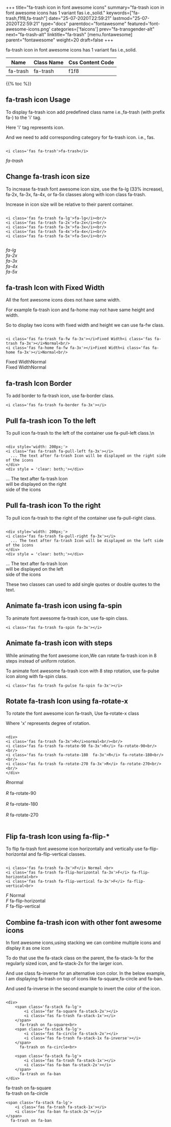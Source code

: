 +++
title="fa-trash icon in font awesome icons"
summary="fa-trash icon in font awesome icons has 1 variant fas i.e.,solid."
keywords=["fa-trash,f1f8,fa-trash"]
date="25-07-2020T22:59:21"
lastmod="25-07-2020T22:59:21"
type="docs"
parentdoc="fontawesome"
featured='font-awesome-icons.png'
categories=['faicons']
prev="fa-transgender-alt"
next="fa-trash-alt"
linktitle="fa-trash"
[menu.fontawesome]
parent="fontawesome"
weight=20
draft=false
+++


fa-trash icon in font awesome icons has 1 variant fas i.e.,solid.

<div class='table-responsive'><table class='table'><thead><tr><th>Name</th><th>Class Name</th><th>Css Content Code</th></tr></thead><tbody><tr><td>fa-trash</td><td>fa-trash</td><td>f1f8</td></tr></tbody></table></div>


{{% toc %}}


## fa-trash icon Usage

To display fa-trash icon add predefined class name i.e.,fa-trash (with prefix fa-) to the 'i' tag.

Here 'i' tag represents icon.

And we need to add corresponding category for fa-trash icon. i.e., fas.


```

<i class='fas fa-trash'>fa-trash</i>
```

<i class='fas fa-trash'>fa-trash</i>




## Change fa-trash icon size
To increase fa-trash font awesome icon size, use the fa-lg (33% increase), fa-2x, fa-3x, fa-4x, or fa-5x classes along with icon class fa-trash.

Increase in icon size will be relative to their parent container. 

```

<i class='fas fa-trash fa-lg'>fa-lg</i><br/>
<i class='fas fa-trash fa-2x'>fa-2x</i><br/>
<i class='fas fa-trash fa-3x'>fa-3x</i><br/>
<i class='fas fa-trash fa-4x'>fa-4x</i><br/>
<i class='fas fa-trash fa-5x'>fa-5x</i><br/>
            
```

<i class='fas fa-trash fa-lg'>fa-lg</i><br/>
<i class='fas fa-trash fa-2x'>fa-2x</i><br/>
<i class='fas fa-trash fa-3x'>fa-3x</i><br/>
<i class='fas fa-trash fa-4x'>fa-4x</i><br/>
<i class='fas fa-trash fa-5x'>fa-5x</i><br/>
            



## fa-trash Icon with Fixed Width 

All the font awesome icons does not have same width.

For example fa-trash icon and fa-home may not have same height and width.

So to display two icons with fixed width and height we can use fa-fw class.


```

<i class='fas fa-trash fa-fw fa-3x'></i>Fixed Width<i class='fas fa-trash fa-3x'></i>Normal<br/>
<i class='fas fa-home fa-fw fa-3x'></i>Fixed Width<i class='fas fa-home fa-3x'></i>Normal<br/>
```

<i class='fas fa-trash fa-fw fa-3x'></i>Fixed Width<i class='fas fa-trash fa-3x'></i>Normal<br/>
<i class='fas fa-home fa-fw fa-3x'></i>Fixed Width<i class='fas fa-home fa-3x'></i>Normal<br/>



## fa-trash Icon Border 

To add border to fa-trash icon, use fa-border class.


```
<i class='fas fa-trash fa-border fa-3x'></i>

```
<i class='fas fa-trash fa-border fa-3x'></i>





## Pull fa-trash icon To the left

To pull icon fa-trash to the left of the container use fa-pull-left class.\n

```

<div style='width: 200px;'>
<i class='fas fa-trash fa-pull-left fa-3x'></i>
  ... The text after fa-trash Icon will be displayed on the right side of the icons
</div>
<div style = 'clear: both;'></div>
```

<div style='width: 200px;'>
<i class='fas fa-trash fa-pull-left fa-3x'></i>
  ... The text after fa-trash Icon will be displayed on the right side of the icons
</div>
<div style = 'clear: both;'></div>




## Pull fa-trash icon To the right
To pull icon fa-trash to the right of the container use fa-pull-right class.

```

<div style='width: 200px;'>
<i class='fas fa-trash fa-pull-right fa-3x'></i>
  ... The text after fa-trash Icon will be displayed on the left side of the icons
</div>
<div style = 'clear: both;'></div>
```

<div style='width: 200px;'>
<i class='fas fa-trash fa-pull-right fa-3x'></i>
  ... The text after fa-trash Icon will be displayed on the left side of the icons
</div>
<div style = 'clear: both;'></div>

These two classes can used to add single quotes or double quotes to the text.


## Animate fa-trash icon using fa-spin
To animate font awesome fa-trash icon, use fa-spin class.

```
<i class='fas fa-trash fa-spin fa-3x'></i>
```
<i class='fas fa-trash fa-spin fa-3x'></i>




## Animate fa-trash icon with steps
While animating the font awesome icon,We can rotate fa-trash icon in 8 steps instead of uniform rotation.

To animate font awesome fa-trash icon with 8 step rotation, use fa-pulse icon along with fa-spin class.


```
<i class='fas fa-trash fa-pulse fa-spin fa-3x'></i>

```
<i class='fas fa-trash fa-pulse fa-spin fa-3x'></i>





## Rotate fa-trash Icon using fa-rotate-x
To rotate the font awesome icon fa-trash, Use fa-rotate-x class

Where 'x' represents degree of rotation.


```

<div>
<i class='fas fa-trash fa-3x'>R</i>normal<br/><br/>
<i class='fas fa-trash fa-rotate-90 fa-3x'>R</i> fa-rotate-90<br/><br/> 
<i class='fas fa-trash fa-rotate-180  fa-3x'>R</i> fa-rotate-180<br/><br/> 
<i class='fas fa-trash fa-rotate-270 fa-3x'>R</i> fa-rotate-270<br/><br/>
</div>
```

<div>
<i class='fas fa-trash fa-3x'>R</i>normal<br/><br/>
<i class='fas fa-trash fa-rotate-90 fa-3x'>R</i> fa-rotate-90<br/><br/> 
<i class='fas fa-trash fa-rotate-180  fa-3x'>R</i> fa-rotate-180<br/><br/> 
<i class='fas fa-trash fa-rotate-270 fa-3x'>R</i> fa-rotate-270<br/><br/>
</div>




## Flip fa-trash Icon using fa-flip-*
To flip fa-trash font awesome icon horizontally and vertically use fa-flip-horizontal and fa-flip-vertical classes. 

```

<i class='fas fa-trash fa-3x'>F</i> Normal <br>
<i class='fas fa-trash fa-flip-horizontal fa-3x'>F</i> fa-flip-horizontal<br>
<i class='fas fa-trash fa-flip-vertical fa-3x'>F</i> fa-flip-vertical<br>
```

<i class='fas fa-trash fa-3x'>F</i> Normal <br>
<i class='fas fa-trash fa-flip-horizontal fa-3x'>F</i> fa-flip-horizontal<br>
<i class='fas fa-trash fa-flip-vertical fa-3x'>F</i> fa-flip-vertical<br>




## Combine fa-trash icon with other font awesome icons
In font awesome icons,using stacking we can combine multiple icons and display it as one icon 

To do that use the fa-stack class on the parent, the fa-stack-1x for the regularly sized icon, and fa-stack-2x for the larger icon.

And use class fa-inverse for an alternative icon color. 
In the below example, I am displaying fa-trash on top of icons like fa-square,fa-circle and fa-ban.

And used fa-inverse in the second example to invert the color of the icon.

```

<div>
    <span class='fa-stack fa-lg'>
        <i class='far fa-square fa-stack-2x'></i>
        <i class='fas fa-trash fa-stack-1x'></i>
    </span>
      fa-trash on fa-square<br>
    <span class='fa-stack fa-lg'>
        <i class='fas fa-circle fa-stack-2x'></i>
        <i class='fas fa-trash fa-stack-1x fa-inverse'></i>
    </span>
      fa-trash on fa-circle<br>

    <span class='fa-stack fa-lg'>
        <i class='fas fa-trash fa-stack-1x'></i>
        <i class='fas fa-ban fa-stack-2x'></i>
    </span>
      fa-trash on fa-ban
</div>
```

<div>
    <span class='fa-stack fa-lg'>
        <i class='far fa-square fa-stack-2x'></i>
        <i class='fas fa-trash fa-stack-1x'></i>
    </span>
      fa-trash on fa-square<br>
    <span class='fa-stack fa-lg'>
        <i class='fas fa-circle fa-stack-2x'></i>
        <i class='fas fa-trash fa-stack-1x fa-inverse'></i>
    </span>
      fa-trash on fa-circle<br>

    <span class='fa-stack fa-lg'>
        <i class='fas fa-trash fa-stack-1x'></i>
        <i class='fas fa-ban fa-stack-2x'></i>
    </span>
      fa-trash on fa-ban
</div>







